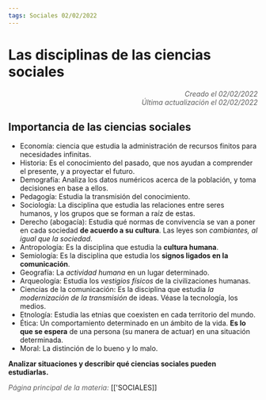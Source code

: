 ```yaml
---
tags: Sociales 02/02/2022
---
```


# Las disciplinas de las ciencias sociales
<div style="text-align: right; opacity: 0.7; font-style: italic;">Creado el 02/02/2022</div>
<div style="text-align: right; opacity: 0.7; font-style: italic;">Última actualización el 02/02/2022</div>

## Importancia de las ciencias sociales

- Economía: ciencia que estudia la administración de recursos finitos para necesidades infinitas.
- Historia: Es el conocimiento del pasado, que nos ayudan a comprender el presente, y a proyectar el futuro.
- Demografía: Analiza los datos numéricos acerca de la población, y toma decisiones en base a ellos.
- Pedagogía: Estudia la transmisión del conocimiento.
- Sociología: La disciplina que estudia las relaciones entre seres humanos, y los grupos que se forman a raíz de estas.
- Derecho (abogacía): Estudia qué normas de convivencia se van a poner en cada sociedad **de acuerdo a su cultura**. Las leyes son *cambiantes, al igual que la sociedad*.
- Antropología: Es la disciplina que estudia la **cultura humana**.
- Semiología: Es la disciplina que estudia los **signos ligados en la comunicación**.
- Geografía: La *actividad humana* en un lugar determinado.
- Arqueología: Estudia los *vestigios físicos* de la civilizaciones humanas.
- Ciencias de la comunicación: Es la disciplina que estudia *la modernización de la transmisión* de ideas. Véase la tecnología, los medios.
- Etnología: Estudia las etnias que coexisten en cada territorio del mundo.
- Ética: Un comportamiento determinado en un ámbito de la vida. **Es lo que se espera** de una persona (su manera de actuar) en una situación determinada.
- Moral: La distinción de lo bueno y lo malo.

**Analizar situaciones y describir qué ciencias sociales pueden estudiarlas.**


<span style="opacity: 0.7; font-style: italic;">Página principal de la materia:</span> [['SOCIALES]]